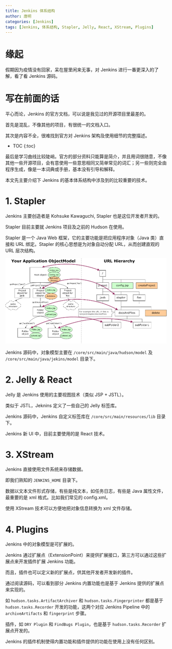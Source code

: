 ```yaml
---
title: Jenkins 体系结构
author: 唐明
categories: [Jenkins]
tags: [Jenkins, 体系结构, Stapler, Jelly, React, XStream, Plugins]
---
```

# 缘起

假期因为疫情没有回家，呆在屋里闲来无事，对 Jenkins 进行一番更深入的了解，看了看 Jenkins 源码。

# 写在前面的话

平心而论，Jenkins 的官方文档，可以说是我见过的开源项目里最差的。

首先是混乱，不像其他的项目，有很统一的文档入口。

其次是内容不全，很难找到官方对 Jenkins 架构及使用细节的完整描述。

<!--以上为摘要内容-->
* TOC
{:toc}

最后是学习曲线比较陡峭。官方的部分资料只能算是简介，并且用词很随意，不像其他一些开源项目，会有意使用一些意思相同又简单常见的词汇；另一些则完全由程序生成，像是一本词典或手册，基本没有引导和解释。

本文先主要介绍下 Jenkins 的基本体系结构中涉及到的比较重要的技术。

# 1. Stapler

Jenkins 主要创造者是 Kohsuke Kawaguchi, Stapler 也是这位开发者开发的。

Stapler 目前主要就 Jenkins 项目及之前的 Hudson 在使用。

Stapler 是一个 Java Web 框架，它的主要功能是把应用程序对象（Java 类）直接和 URL 绑定。Stapler 的核心思想是为对象自动分配 URL，从而创建直观的 URL 层次结构。

![Stapler示例](/static/img/stapler.png)

Jenkins 源码中，对象模型主要在 `/core/src/main/java/hudson/model` 及 `/core/src/main/java/jekins/model` 目录下。

# 2. Jelly & React

Jelly 是 Jenkins 使用的主要视图技术（类似 JSP + JSTL）。

类似于 JSTL，Jeknins 定义了一些自己的 Jelly 标签库。

Jenkins 源码中，Jenkins 自定义标签库在 `/core/src/main/resources/lib` 目录下。

Jenkins 新 UI 中，目前主要使用的是 React 技术。

# 3. XStream

Jenkins 直接使用文件系统来存储数据。

即我们熟知的 `JENKINS_HOME` 目录下。

数据以文本文件形式存储，有些是纯文本，如任务日志，有些是 Java 属性文件，最重要的是 xml 格式。比如我们常见的 config.xml。

使用 XStream 技术可以方便地把对象信息转换为 xml 文件存储。

# 4. Plugins

Jenkins 中的对象模型是可扩展的。

Jenkins 通过扩展点（ExtensionPoint）来提供扩展接口，第三方可以通过这些扩展点来开发插件扩展 Jenkins 功能。

而且，插件也可以定义新的扩展点，供其他开发者开发新的插件。

通过阅读源码，可以看到部分 Jenkins 内置功能也是基于 Jenkins 提供的扩展点来实现的。

如 `hudson.tasks.ArtifactArchiver` 和 `hudson.tasks.Fingerprinter` 都是基于 `hudson.tasks.Recorder` 开发的功能，这两个对应 Jenkins Pipeline 中的 `archiveArtifacts` 和 `fingerprint` 步骤。

插件，如 `DRY Plugin` 和 `FindBugs Plugin`，也是基于 `hudson.tasks.Recorder` 扩展点开发的。

Jenkins 的插件机制使得内置功能和插件提供的功能在使用上没有任何区别。